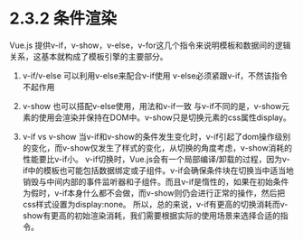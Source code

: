 <!--
 * @Author: zhanglingdi
 * @Date: 2019-12-03 14:59:05
 * @Email: 980583728@qq.com
 * @Company: Sinovatio
 * @version: v0.0.1
 * @LastEditors: zhanglingdi
 * @LastEditTime: 2019-12-03 15:02:13
 * @Description: test
 -->
# 2.3.2 条件渲染

Vue.js 提供v-if，v-show，v-else，v-for这几个指令来说明模板和数据间的逻辑关系，这基本就构成了模板引擎的主要部分。

1. v-if/v-else
    可以利用v-else来配合v-if使用
    v-else必须紧跟v-if，不然该指令不起作用

2. v-show
    也可以搭配v-else使用，用法和v-if一致
    与v-if不同的是，v-show元素的使用会渲染并保持在DOM中。v-show只是切换元素的css属性display。

3. v-if vs v-show
    当v-if和v-show的条件发生变化时，v-if引起了dom操作级别的变化，而v-show仅发生了样式的变化，从切换的角度考虑，v-show消耗的性能要比v-if小。
    v-if切换时，Vue.js会有一个局部编译/卸载的过程，因为v-if中的模板也可能包括数据绑定或子组件。v-if会确保条件块在切换当中适当地销毁与中间内部的事件监听器和子组件。而且v-if是惰性的，如果在初始条件为假时，v-if本身什么都不会做，而v-show则仍会进行正常的操作，然后把css样式设置为display:none。
    所以，总的来说，v-if有更高的切换消耗而v-show有更高的初始渲染消耗，我们需要根据实际的使用场景来选择合适的指令。
